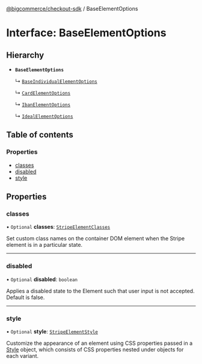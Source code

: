 [@bigcommerce/checkout-sdk](../README.md) / BaseElementOptions

# Interface: BaseElementOptions

## Hierarchy

- **`BaseElementOptions`**

  ↳ [`BaseIndividualElementOptions`](BaseIndividualElementOptions.md)

  ↳ [`CardElementOptions`](CardElementOptions.md)

  ↳ [`IbanElementOptions`](IbanElementOptions.md)

  ↳ [`IdealElementOptions`](IdealElementOptions.md)

## Table of contents

### Properties

- [classes](BaseElementOptions.md#classes)
- [disabled](BaseElementOptions.md#disabled)
- [style](BaseElementOptions.md#style)

## Properties

### classes

• `Optional` **classes**: [`StripeElementClasses`](StripeElementClasses.md)

Set custom class names on the container DOM element when the Stripe element is in a particular state.

___

### disabled

• `Optional` **disabled**: `boolean`

Applies a disabled state to the Element such that user input is not accepted. Default is false.

___

### style

• `Optional` **style**: [`StripeElementStyle`](StripeElementStyle.md)

Customize the appearance of an element using CSS properties passed in a [Style](https://stripe.com/docs/js/appendix/style) object,
which consists of CSS properties nested under objects for each variant.
